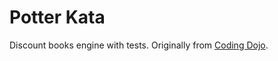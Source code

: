Potter Kata
===================

Discount books engine with tests.  Originally from [Coding Dojo](http://codingdojo.org/cgi-bin/wiki.pl?KataPotter).
